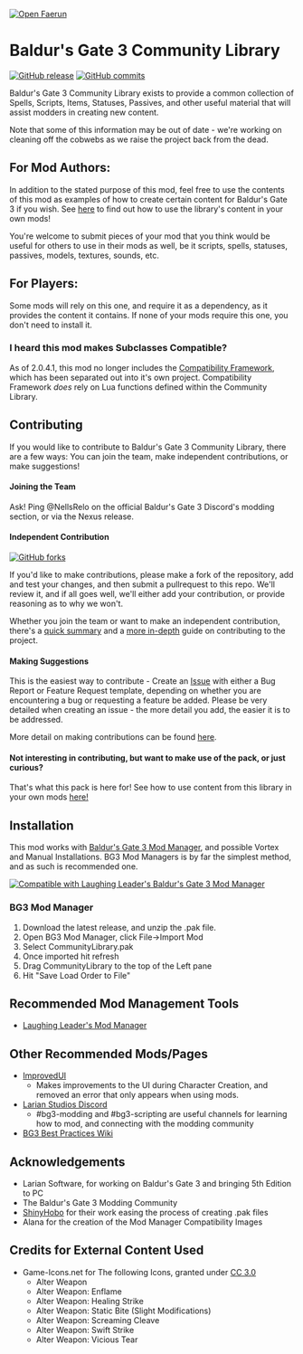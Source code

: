 [![Open Faerun](https://i.imgur.com/qdQS6if.png)](https://www.nexusmods.com/baldursgate3/mods/7294)
# Baldur's Gate 3 Community Library

[![GitHub release](https://img.shields.io/github/v/release/BG3-Community-Library-Team/BG3-Community-Library)](https://GitHub.com/BG3-Community-Library-Team/BG3-Community-Library/releases/) [![GitHub commits](https://img.shields.io/github/commits-since/BG3-Community-Library-Team/BG3-Community-Library/latest)](https://GitHub.com/BG3-Community-Library-Team/BG3-Community-Library/commit/)

Baldur's Gate 3 Community Library exists to provide a common collection of
Spells, Scripts, Items, Statuses, Passives, and other useful material that will
assist modders in creating new content.

Note that some of this information may be out of date - we're working on cleaning off the cobwebs as we raise the project back from the dead.

## For Mod Authors:
In addition to the stated purpose of this mod, feel free to use the contents of
this mod as examples of how to create certain content for Baldur's Gate 3 if you
wish. See [here](https://github.com/BG3-Community-Library-Team/BG3-Community-Library/wiki/Using-Community-Library-Content) to find out how to use the
library's content in your own mods!

You're welcome to submit pieces of your mod that you think would be useful for
others to use in their mods as well, be it scripts, spells, statuses, passives,
models, textures, sounds, etc.

## For Players:
Some mods will rely on this one, and require it as a dependency, as it provides the content it contains. If none of your mods require this one, you don't need to install it.

### I heard this mod makes Subclasses Compatible?
As of 2.0.4.1, this mod no longer includes the [Compatibility Framework](https://github.com/BG3-Community-Library-Team/BG3-Compatibility-Framework), which has been separated out into it's own project. Compatibility Framework _does_ rely on Lua functions defined within the Community Library.

## Contributing
If you would like to contribute to Baldur's Gate 3 Community Library, there are
a few ways: You can join the team, make independent contributions, or make
suggestions!

#### Joining the Team
Ask! Ping @NellsRelo on the official Baldur's Gate 3 Discord's modding section, or via the Nexus release.

#### Independent Contribution
[![GitHub forks](https://img.shields.io/github/forks/BG3-Community-Library-Team/BG3-Community-Library)](https://GitHub.com/BG3-Community-Library-Team/BG3-Community-Library/network/)

If you'd like to make contributions, please make a fork of the repository, add
and test your changes, and then submit a pullrequest to this repo. We'll review
it, and if all goes well, we'll either add your contribution, or provide
reasoning as to why we won't.

Whether you join the team or want to make an independent contribution, there's
a [quick summary](https://github.com/BG3-Community-Library-Team/BG3-Community-Library/wiki/Making-Contributions)
and a [more in-depth](https://github.com/BG3-Community-Library-Team/BG3-Community-Library/wiki/Setting-up-a-Development-Environment)
guide on contributing to the project.

#### Making Suggestions
This is the easiest way to contribute - Create an [Issue](https://github.com/BG3-Community-Library-Team/BG3-Community-Library/issues)
with either a Bug Report or Feature Request template, depending on whether you
are encountering a bug or requesting a feature be added. Please be very detailed
when creating an issue - the more detail you add, the easier it is to be
addressed.

More detail on making contributions can be found [here](https://github.com/BG3-Community-Library-Team/BG3-Community-Library/wiki/Making-Contributions).

#### Not interesting in contributing, but want to make use of the pack, or just curious?
That's what this pack is here for! See how to use content from this library in your own mods [here!](https://github.com/BG3-Community-Library-Team/BG3-Community-Library/wiki/Using-Community-Library-Content)

## Installation
This mod works with [Baldur's Gate 3 Mod Manager](https://github.com/LaughingLeader/BG3ModManager), and possible Vortex and Manual
Installations. BG3 Mod Managers is by far the simplest method, and as such is recommended one.

[![Compatible with Laughing Leader's Baldur's Gate 3 Mod Manager](https://i.imgur.com/qtdx2Yq.png)](https://github.com/LaughingLeader/BG3ModManager)

### BG3 Mod Manager
1. Download the latest release, and unzip the .pak file.
2. Open BG3 Mod Manager, click File->Import Mod
3. Select CommunityLibrary.pak
5. Once imported hit refresh
6. Drag CommunityLibrary to the top of the Left pane
8. Hit "Save Load Order to File"

## Recommended Mod Management Tools
- [Laughing Leader's Mod Manager](https://github.com/LaughingLeader/BG3ModManager)

## Other Recommended Mods/Pages
- [ImprovedUI](https://github.com/TheRealDjmr/BG3ImprovedUI)
  - Makes improvements to the UI during Character Creation, and removed an error
  that only appears when using mods.
- [Larian Studios Discord](https://discord.com/invite/larianstudios)
  - #bg3-modding and #bg3-scripting are useful channels for learning how to mod, and connecting with the modding community
- [BG3 Best Practices Wiki](https://github.com/Baldurs-Gate-3-modders/Best-Practices-Wiki/wiki)

## Acknowledgements
- Larian Software, for working on Baldur's Gate 3 and bringing 5th Edition to PC
- The Baldur's Gate 3 Modding Community
- [ShinyHobo](https://github.com/ShinyHobo) for their work easing the process of
creating .pak files
- Alana for the creation of the Mod Manager Compatibility Images

## Credits for External Content Used
- Game-Icons.net for The following Icons, granted under [CC 3.0](https://creativecommons.org/licenses/by/3.0/)
  - Alter Weapon
  - Alter Weapon: Enflame
  - Alter Weapon: Healing Strike
  - Alter Weapon: Static Bite (Slight Modifications)
  - Alter Weapon: Screaming Cleave
  - Alter Weapon: Swift Strike
  - Alter Weapon: Vicious Tear
